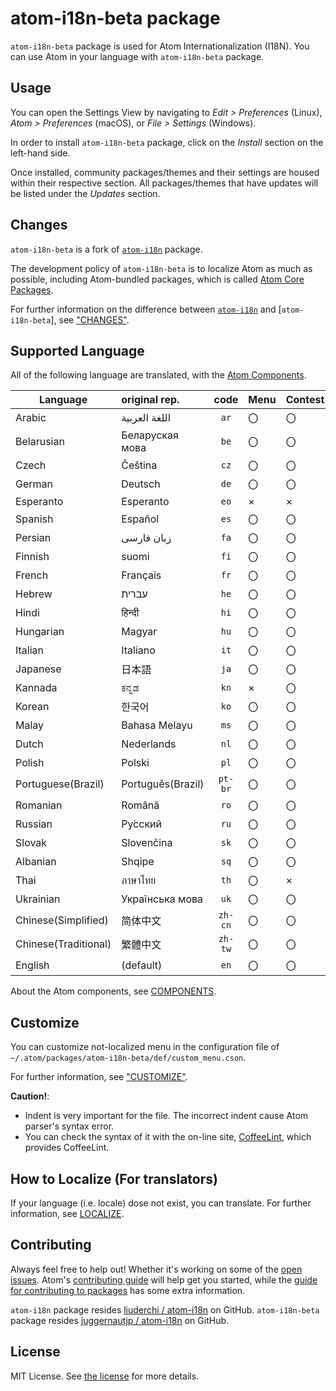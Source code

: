 # atom-i18n-beta package

`atom-i18n-beta` package is used for Atom Internationalization (I18N).
You can use Atom in your language with `atom-i18n-beta` package.


## Usage
You can open the Settings View by navigating to _Edit > Preferences_ (Linux), _Atom > Preferences_ (macOS), or _File > Settings_ (Windows).

In order to install `atom-i18n-beta` package, click on the _Install_ section on the left-hand side.

Once installed, community packages/themes and their settings are housed within their respective section.
All packages/themes that have updates will be listed under the _Updates_ section.


## Changes

`atom-i18n-beta` is a fork of [`atom-i18n`](https://github.com/liuderchi/atom-i18n) package.

The development policy of `atom-i18n-beta` is to localize Atom as much as possible, including Atom-bundled packages, which is called [Atom Core Packages](https://github.com/atom/atom/tree/6b9b4f96f8fd81e573de895f5fb8b444c78760ad/packages).

For further information on the difference between [`atom-i18n`](https://github.com/liuderchi/atom-i18n) and [`atom-i18n-beta`], see ["CHANGES"](./doc/CHANGES.md).


## Supported Language
All of the following language are translated, with the [Atom Components](./doc/COMPONENTS.md).

| Language             | original rep.   |  code   | Menu | Contest | Settings | About | Welcome | Find | Keybind | Git | Tree | Notify |
|----------------------|:----------------|:-------:|:-----|:--------|:---------|:------|:--------|:-----|:--------|:----|:-----|:-------|
| Arabic               | اللغة العربية  |  `ar`   | 〇   | 〇      | △       | △     | △      | ×    | ×       | N/A | ×    | N/A    |
| Belarusian           | Беларуская мова |  `be`   | 〇   | 〇      | △       | △     | △      | ×    | ×       | N/A | ×    | N/A    |
| Czech                | Čeština         |  `cz`   | 〇   | 〇      | △       | △     | △      | ×    | ×       | N/A | ×    | N/A    |
| German               | Deutsch         |  `de`   | 〇   | 〇      | △       | △     | △      | ×    | ×       | N/A | ×    | N/A    |
| Esperanto            | Esperanto       |  `eo`   | ×    | ×      | △       | △     | △      | ×    | ×       | N/A | ×    | N/A    |
| Spanish              | Español         |  `es`   | 〇   | 〇      | △       | △     | △      | ×    | ×       | N/A | ×    | N/A    |
| Persian              | زبان فارسی     |  `fa`   | 〇   | 〇      | △       | △     | △      | ×    | ×       | N/A | ×    | N/A    |
| Finnish              | suomi           |  `fi`   | 〇   | 〇      | △       | △     | △      | ×    | ×       | N/A | ×    | N/A    |
| French               | Français        |  `fr`   | 〇   | 〇      | △       | △     | △      | ×    | ×       | N/A | ×    | N/A    |
| Hebrew               | עברית           |  `he`   | 〇   | 〇      | △       | △     | △      | ×    | ×       | N/A | ×    | N/A    |
| Hindi                | हिन्दी            |  `hi`   |  〇   | 〇      | △       | △     | △      | ×    | ×       | N/A | ×    | N/A    |
| Hungarian            | Magyar          |  `hu`   | 〇   | 〇      | △       | △     | △      | ×    | ×       | N/A | ×    | N/A    |
| Italian              | Italiano        |  `it`   | 〇   | 〇      | △       | △     | △      | ×    | ×       | N/A | ×    | N/A    |
| Japanese             | 日本語          |  `ja`   | 〇   | 〇      | △       | △     | △      | ×    | ×       | N/A | ×    | N/A    |
| Kannada              | ಕನ್ನಡ           |  `kn`   | ×   | 〇      | △       | △     | △      | ×    | ×       | N/A | ×    | N/A    |
| Korean               | 한국어           |  `ko`   | 〇   | 〇      | △       | △     | △      | ×    | ×       | N/A | ×    | N/A    |
| Malay                | Bahasa Melayu   |   `ms`  | 〇   | 〇      | △       | △     | △      | ×    | ×       | N/A | ×    | N/A    |
| Dutch                | Nederlands      |  `nl`   | 〇   | 〇      | △       | △     | △      | ×    | ×       | N/A | ×    | N/A    |
| Polish               | Polski          |  `pl`   | 〇   | 〇      | △       | △     | △      | ×    | ×       | N/A | ×    | N/A    |
| Portuguese(Brazil)   | Português(Brazil) | `pt-br` | 〇   | 〇    | △       | △     | △      | ×    | ×       | N/A | ×    | N/A    |
| Romanian             | Română          |  `ro`   | 〇   | 〇      | △       | △     | △      | ×    | ×       | N/A | ×    | N/A    |
| Russian              | Ру́сский         |  `ru`   | 〇   | 〇      | △       | △     | △      | ×    | ×       | N/A | ×    | N/A    |
| Slovak               | Slovenčina      |  `sk`   | 〇   | 〇      | △       | △     | △      | ×    | ×       | N/A | ×    | N/A    |
| Albanian             | Shqipe          |  `sq`   | 〇   | 〇      | △       | △     | △      | ×    | ×       | N/A | ×    | N/A    |
| Thai                 | ภาษาไทย        |  `th`   |  〇   | ×      | △       | △     | △      | ×    | ×       | N/A | ×    | N/A    |
| Ukrainian            | Українська мова   |  `uk` | 〇   | 〇      | △       | △     | △      | ×    | ×       | N/A | ×    | N/A    |
| Chinese(Simplified)  | 简体中文        | `zh-cn` | 〇   | 〇      | △       | △     | △      | ×    | ×       | N/A | ×    | N/A    |
| Chinese(Traditional) | 繁體中文        | `zh-tw` | 〇   | 〇      | △       | △     | △      | ×    | ×       | N/A | ×    | N/A    |
| English              | (default)       | `en`    | 〇   | 〇      | △       | △     | △      | ×    | ×       | N/A | ×    | N/A    |

About the Atom components, see [COMPONENTS](./doc/../COMPONENTS.md).


## Customize

You can customize not-localized menu in the configuration file of `~/.atom/packages/atom-i18n-beta/def/custom_menu.cson`.

For further information, see ["CUSTOMIZE"](./doc/CUSTOMIZE.md).

**Caution!**:
- Indent is very important for the file. The incorrect indent cause Atom parser's syntax error.
- You can check the syntax of it with the on-line site, [CoffeeLint](http://www.coffeelint.org/), which provides CoffeeLint.


## How to Localize (For translators)

If your language (i.e. locale) dose not exist, you can translate. For further information, see [LOCALIZE](./doc/LOCALIZE.md).


## Contributing

Always feel free to help out!  Whether it's working on some of the [open issues](https://github.com/juggernautjp/atom-i18n-beta/issues).
Atom's [contributing guide](https://github.com/atom/atom/blob/master/CONTRIBUTING.md) will help get you started, 
while the [guide for contributing to packages](https://github.com/atom/atom/blob/master/docs/contributing-to-packages.md) has some extra information.

`atom-i18n` package resides [liuderchi / atom-i18n](https://github.com/liuderchi/atom-i18n) on GitHub.
`atom-i18n-beta` package resides [juggernautjp / atom-i18n](https://github.com/juggernautjp/atom-i18n-beta) on GitHub.


## License

MIT License.  See [the license](LICENSE.md) for more details.

